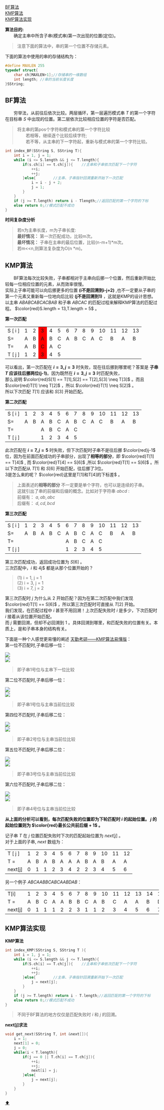 <span id = "top"></span>  
[BF算法](#part1)  
[KMP算法](#part2)  
[KMP算法实现](#part3)  

**算法目的:**  
　　确定主串中所含子串(模式串)第一次出现的位置(定位)。  
>注意下面的算法中，串的第一个位置不存储元素。

下面的算法中使用的串的存储结构为：  
```cpp
#define MAXLEN 255
typedef struct{
    char ch[MAXLEN+1];//存储串的一维数组
    int length; //串的当前长度长度
}SString;
```
<span id = "part1"></span>  
## BF算法  
　　穷举法，从前往后依次比较。两层循环，第一层遍历模式串 $T$ 的第一个字符在目标串 $S$ 中出现的位置。第二层依次比较相应位置的字符是否匹配。  
>将主串的第pos个字符和模式串的第一个字符比较  
>　　若相等，继续逐个比较后续字符;  
>　　若不等，从主串的下一字符起，重新与模式串的第一个字符比较。

```cpp
int index_BF(SString S, SString T){
    int i = 1, j = 1;
    while (i <= S.length && j <= T.length){
        if(s.ch[i] == t.ch[j]){    //主串和子串依次匹配下一个字符
            ++i;
            ++j;
        }else{        //主串、子串指针回溯重新开始下一次匹配
            i = i - j + 2;
            j = 1;
        }
    }
    if (j >= T.length) return i - Tlength;//返回匹配的第一个字符的下标
    else return 0;//模式匹配不成功
}
```
**时间复杂度分析**  
>若n为主串长度，m为子串长度:  
>**最好情况：** 第一次匹配成功，比较m次。  
>**最坏情况：** 子串在主串的最后位置，比较(n-m+1)*m次。  
>若m<<n,则算法复杂度为O(n *m)。

<span id = "part2"></span>  
## KMP算法  
　　BF算法每次比较失败，子串都相对于主串向后挪一个位置，然后重新开始比较每一位相应位置的元素，从而效率很慢。  
实际上子串可能可以向后挪更多的位置 **(i不是回溯到i-j+2)** ,也不一定要从子串的第一个元素又重新每一位地向后比较 **(j不是回溯到1)** ，这就是KMP的设计思想。  
以主串 $ABABCABCACBAB$ 和子串 $ABCAC$ 的匹配过程来解释KMP算法的匹配过程。 $\color{red}S.length = 13,T.length = 5$ 。  

**第一次匹配**
<table>
  <tbody>
    <tr>
      <td>S [ i ]</td><td>1</td><td>2</td><td bgcolor = red>3</td><td>4</td><td>5</td><td>6</td><td>7</td><td>8</td><td>9</td>
      <td>10</td><td>11</td><td>12</td><td>13</td>
    </tr>
    <tr>
      <td>S=</td><td>A</td><td>B</td><td style="background-color:red">A</td><td>B</td><td>C</td><td>A</td><td>B</td><td>C</td><td>A</td><td>C</td>
      <td>B</td><td>A</td><td>B</td>
    </tr>
    <tr>
      <td>T=</td><td>A</td><td>B</td><td style="background-color:red">C</td><td>A</td><td>C</td><td></td><td></td><td></td><td></td><td></td><td></td>
      <td></td><td></td>
    </tr>
    <tr>
      <td>T [ j ]</td><td>1</td><td>2</td><td style="background-color:red">3</td><td>4</td><td>5</td><td></td><td></td><td></td><td></td><td></td>
      <td></td><td></td><td></td>
    </tr>
  </tbody>
</table>

可以看出，第一次匹配在 **$i=3,j=3$** 时失败，现在往后挪到哪里呢？答案是 **子串 $T$ 应该往后挪两位(j-1)**。因为既然在 **$i=3,j=3$** 时匹配失败，  
那么说明 $\color{red}S[1] == T[1],S[2] == T[2],S[3] \neq T[3]$ 。而且 $\color{red}T[1] \neq T[2]$ ，所以 $\color{red}T[1] \neq S[2]$ 。  
所以下次匹配 $T[1]$ 应该和 $S[3]$ 开始匹配。  

**第二次匹配**  
<table>
  <tbody>
    <tr>
      <td>S [ i ]</td><td>1</td><td>2</td><td>3</td><td>4</td><td>5</td><td>6</td><td>7</td><td>8</td><td>9</td><td>10</td><td>11</td><td>12</td><td>13</td>
    </tr>
    <tr>
      <td>S=</td><td>A</td><td>B</td><td>A</td><td>B</td><td>C</td><td>A</td><td>B</td><td>C</td><td>A</td><td>C</td><td>B</td><td>A</td><td>B</td>
    </tr>
    <tr>
      <td>T=</td><td></td><td></td><td>A</td><td>B</td><td>C</td><td>A</td><td>C</td><td></td><td></td><td></td><td></td><td></td><td></td>
    </tr>
    <tr>
      <td>T [ j ]</td><td></td><td></td><td>1</td><td>2</td><td>3</td><td>4</td><td>5</td><td></td><td></td><td></td><td></td><td></td><td></td>
    </tr>
  </tbody>
</table>

此次匹配在 **$i=7,j=5$** 时失败，但下次匹配时子串不是往后挪 $\color{red}j-1$ 位，因为在前面匹配成功的子串部分，出现了**相等的部分**，即 $\color{red}T[1] == T[4]$ ,
而 $\color{red}T[4] == S[6]$ ,所以 $\color{red}T[1] == S[6]$ 。所以下次匹配从 $T[1]$ 和 $S[6]$ 开始匹配，往后挪了3位。  
3是怎么来的呢？ $\color{red}这里是T[1]和T[4]的下标差$ 。  
>上面表述的**相等的部分** 不一定要是单个字符，也可以是连续的子串。  
>这就引出了串的前缀和后缀的概念。比如对于字符串 $abcd$ :  
>前缀有： $a,ab,abc$  
>后缀有： $d,cd,bcd$  

**第三次匹配**  
<table>
  <tbody>
    <tr>
      <td>S [ i ]</td><td>1</td><td>2</td><td>3</td><td>4</td><td>5</td><td>6</td><td>7</td><td>8</td><td>9</td><td>10</td><td>11</td><td>12</td><td>13</td>
    </tr>
    <tr>
      <td>S=</td><td>A</td><td>B</td><td>A</td><td>B</td><td>C</td><td>A</td><td>B</td><td>C</td><td>A</td><td>C</td><td>B</td><td>A</td><td>B</td>
    </tr>
    <tr>
      <td>T=</td><td></td><td></td><td></td><td></td><td></td><td>A</td><td>B</td><td>C</td><td>A</td><td>C</td><td></td><td></td><td></td>
    </tr>
    <tr>
      <td>T [ j ]</td><td></td><td></td><td></td><td></td><td></td><td>1</td><td>2</td><td>3</td><td>4</td><td>5</td><td></td><td></td><td></td>
    </tr>
  </tbody>
</table>

第三次匹配成功，返回成功位置为 $S[6]$ 。  
三次匹配中，$i$ 和 4j$ 都是从那个位置开始的？  

>(1) i = 1, j = 1  
>(2) i = 3, j = 1  
>(3) i = 7, j = 2  

第三次匹配时 $j$ 为什么从 2 开始匹配？因为在第二次匹配中我们发现 $\color{red}T[1] == S[6]$ ，所以第三次匹配时可直接从 $T[2]$ 开始。  
我们发现，在匹配过程中 $i$ 甚至不用回溯！上次匹配失败时 $i$ 是多少，下次匹配时 $i$ 接着从该位置开始匹配。  
而 $j$ 需要回溯，但却不必回溯到 1 。具体回溯到哪里，和匹配失败的位置有关。本质上，是和子串本身的结构有关。  

下面是一种个人感觉更易懂的阐述 [天勤考研——KMP算法易懂版](https://www.bilibili.com/video/BV1jb411V78H/?spm_id_from=333.337.search-card.all.click&vd_source=118ad2466a5a4a8b06a7b6552954cba9)：  
第一位不匹配时,子串后移一位：  
<div><img src = "./images/第一位不匹配.png"></div>  
<div><img src = "./images/1子串后移.png"></div>  

>即子串1号位与主串下一位比较

第二位不匹配时,子串后移一位：  
<div><img src = "./images/第二位不匹配.png"></div>  
<div><img src = "./images/2子串后移.png"></div>  

>即子串1号位与主串当前位比较  

第四位不匹配时,子串后移二位：  
<div><img src = "./images/第四位不匹配.png"></div>  
<div><img src = "./images/4子串后移.png"></div>  

>即子串2号位与主串当前位比较  

第五位不匹配时,子串后移二位：  
<div><img src = "./images/第五位不匹配.png"></div>  
<div><img src = "./images/5子串后移.png"></div>  

>即子串3号位与主串当前位比较  

第六位不匹配时,子串后移二位：  
<div><img src = "./images/第六位不匹配.png"></div>  
<div><img src = "./images/6子串后移.png"></div>  

>即子串4号位与主串当前位比较  

**从上面的分析可以看到，每次匹配失败的位置即为下轮匹配时 $i$ 的起始位置。 $j$ 的起始位置则为 $\color{red}最长公共前后缀 + 1$ 。**  

记子串 $T$ 在 $j$ 位置匹配失败时下次的匹配起始位置为 $next[j]$ 。  
对于上面的子串, $next$ 数组为：  
<table>
  <tbody>
    <tr>
      <td>T [ j ]</td><td>1</td><td>2</td><td>3</td><td>4</td><td>5</td><td>6</td><td>7</td><td>8</td><td>9</td><td>10</td><td>11</td><td>12</td>
    </tr>
    <tr>
      <td>T =</td><td>A</td><td>B</td><td>A</td><td>B</td><td>A</td><td>A</td><td>A</td><td>B</td><td>A</td><td>B</td><td>A</td><td>A</td>
    </tr>
    <tr>
      <td>next[j]</td><td>0</td><td>1</td><td>1</td><td>2</td><td>3</td><td>4</td><td>2</td><td>2</td><td>3</td><td>4</td><td>5</td><td>6</td>
    </tr>
  </tbody>
</table>

另一个例子 $ABCAABBCABCAABDAB$：  
<table>
  <tbody>
    <tr>
      <td>T[i]</td><td>1</td><td>2</td><td>3</td><td>4</td><td>5</td><td>6</td><td>7</td><td>8</td><td>9</td><td>10</td><td>11</td><td>12</td><td>13</td>
      <td>14</td><td>15</td><td>16</td><td>17</td>
    </tr>
    <tr>
      <td>T =</td><td>A</td><td>B</td><td>C</td><td>A</td><td>A</td><td>B</td><td>B</td><td>C</td><td>A</td><td>B</td><td>C</td><td>A</td><td>A</td><td>B</td>
      <td>D</td><td>A</td><td>B</td>
    </tr>
    <tr>
      <td>next[j]</td><td>0</td><td>1</td><td>1</td><td>1</td><td>2</td><td>2</td><td>3</td><td>1</td><td>1</td><td>2</td><td>3</td><td>4</td><td>5</td><td>6</td>
      <td>7</td><td>1</td><td>3</td>
    </tr>
  </tbody>
</table>

<span id = "part3"></span>  
## KMP算法实现  
**KMP算法**  
```cpp
int index_KMP(SString S, SString T ){
    int i = 1, j = 1;
    while (i <= S.length && j <= T.length){
        if(S.ch[i] == T.ch[j]){    //主串和子串依次匹配下一个字符
            ++i;
            ++j;
        }else{        //主串、子串指针回溯重新开始下一次匹配
            j = next[j];
        }
    }
    if (j >= T.length) return i - T.length;//返回匹配的第一个字符的下标
    else return 0;//模式匹配不成功
}
```
>不同于BF算法的地方仅仅是匹配失败时 $i$ 和 $j$ 的回溯。

**next[j]求法**  
```cpp
void get_next(SString T, int &next[]){
    i = 1;
    next[1] = 0;
    j = 0;
    while(i < T.length){
        if(j == 0 || T.ch[i] == T.ch[j]){
            ++i;
            ++j;
            next[i] = j;
        }else{
            j = next[j];
        }
    }
}
```
[:arrow_up:](#top)

